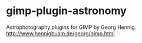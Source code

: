 # gimp-plugin-astronomy
Astrophotography plugins for GIMP by Georg Hennig. http://www.hennigbuam.de/georg/gimp.html
